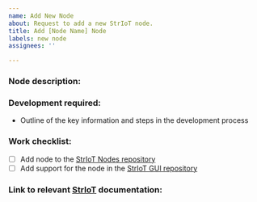 ```yaml
---
name: Add New Node
about: Request to add a new StrIoT node.
title: Add [Node Name] Node
labels: new node
assignees: ''

---
```


### Node description:


### Development required:

- Outline of the key information and steps in the development process

### Work checklist:

- [ ] Add node to the [StrIoT Nodes repository](https://github.com/jonnyspruce/striot-nodes)
- [ ] Add support for the node in the [StrIoT GUI repository](https://github.com/jonnyspruce/striot-gui)

### Link to relevant [StrIoT](https://github.com/striot/striot) documentation:
